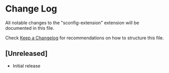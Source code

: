 # Change Log

All notable changes to the "sconfig-extension" extension will be documented in this file.

Check [Keep a Changelog](http://keepachangelog.com/) for recommendations on how to structure this file.

## [Unreleased]

- Initial release